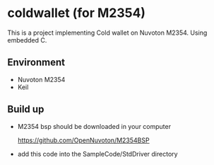 # coldwallet (for M2354)

This is a project implementing Cold wallet on Nuvoton M2354. Using embedded C.

## Environment
- Nuvoton M2354
- Keil

## Build up

- M2354 bsp should be downloaded in your computer

  https://github.com/OpenNuvoton/M2354BSP

- add this code into the SampleCode/StdDriver directory
